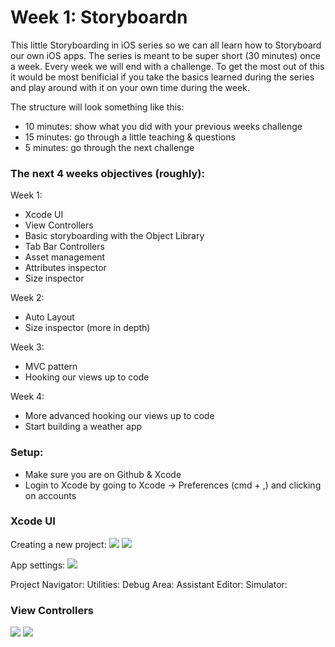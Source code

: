 # Week 1: Storyboardn
This little Storyboarding in iOS series so we can all learn how to Storyboard our own iOS apps.
The series is meant to be super short (30 minutes) once a week. Every week we will end with a
challenge. To get the most out of this it would be most benificial if you take the basics learned
during the series and play around with it on your own time during the week.

The structure will look something like this:
  - 10 minutes: show what you did with your previous weeks challenge
  - 15 minutes: go through a little teaching & questions
  - 5  minutes: go through the next challenge

### The next 4 weeks objectives (roughly):
Week 1:
  - Xcode UI
  - View Controllers
  - Basic storyboarding with the Object Library
  - Tab Bar Controllers
  - Asset management
  - Attributes inspector
  - Size inspector

Week 2:
  - Auto Layout
  - Size inspector (more in depth)

Week 3:
  - MVC pattern
  - Hooking our views up to code

Week 4:
  - More advanced hooking our views up to code
  - Start building a weather app

### Setup:
  - Make sure you are on Github & Xcode
  - Login to Xcode by going to Xcode -> Preferences (cmd + ,) and clicking on accounts

### Xcode UI
Creating a new project:
![](https://raw.githubusercontent.com/underbelly/storyboardn/master/screenshots/screen-1.png)
![](https://raw.githubusercontent.com/underbelly/storyboardn/master/screenshots/screen-2.png)

App settings:
![](https://raw.githubusercontent.com/underbelly/storyboardn/master/screenshots/screen-3.png)

Project Navigator:
Utilities:
Debug Area:
Assistant Editor:
Simulator:

### View Controllers
![](https://raw.githubusercontent.com/underbelly/storyboardn/master/screenshots/screen-4.png)
![](https://raw.githubusercontent.com/underbelly/storyboardn/master/screenshots/screen-5.png)
